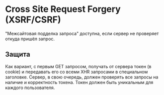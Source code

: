 # Cross Site Request Forgery (XSRF/CSRF)

"Межсайтовая подделка запроса" доступна, если сервер не проверяет откуда пришёл запрос.

## Защита

Как вариант, с первым GET запросом, получать от сервера токен (в cookie) и передавать его со всеми XHR запросами в специальном заголовке. Сервер, в свою очередь, должен проверять все запросы на наличие и корректность токена. Токен должен быть уникальным для каждого пользователя.
